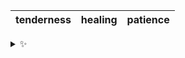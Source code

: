 | tenderness | healing | patience |
| :--------: | :-----: | :------: |

<details>
  <summary>✨</summary>
  These words are chosen at random each day. New words will appear here tomorrow morning.
</details>